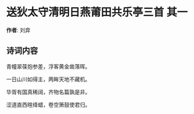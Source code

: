 # 送狄太守清明日燕莆田共乐亭三首  其一

**作者**: 刘弇

## 诗词内容

青幢翠葆抱参差，浮客黄金凿落晖。

一日山川如得主，两眸天地不藏机。

华胥有国真稀阔，齐物名篇孰是非。

涩道直西暄绛蜡，卷空箫鼓使君归。

